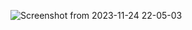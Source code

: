 ![Screenshot from 2023-11-24 22-05-03](https://github.com/shuklaritvik06/machine-learning-course/assets/72812470/e3042d3e-8d2e-4bd2-8091-eac010abead4)

